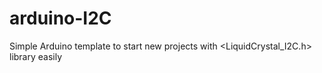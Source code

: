 # arduino-I2C
Simple Arduino template to start new projects with &lt;LiquidCrystal_I2C.h> library easily
